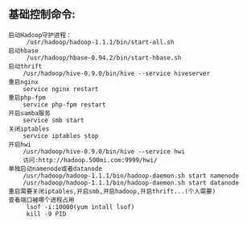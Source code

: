 ## 基础控制命令:
	启动Hadoop守护进程：
		 /usr/hadoop/hadoop-1.1.1/bin/start-all.sh	
	启动hbase
		 /usr/hadoop/hbase-0.94.2/bin/start-hbase.sh
	启动thrift
		/usr/hadoop/hive-0.9.0/bin/hive --service hiveserver
	重启nginx
		service nginx restart
	重启php-fpm
		service php-fpm restart
	开启samba服务
		service smb start 
	关闭iptables
		service iptables stop 
	开启hwi
		/usr/hadoop/hive-0.9.0/bin/hive --service hwi
		访问:http://hadoop.500mi.com:9999/hwi/
	单独启动namenode或者datanode
		/usr/hadoop/hadoop-1.1.1/bin/hadoop-daemon.sh start namenode	
		/usr/hadoop/hadoop-1.1.1/bin/hadoop-daemon.sh start datanode	
	重启需要关闭iptables,开启smb,开启hadoop,开启thrift...(个人需要)	
	查看端口被哪个进程占用
		 lsof -i:10000(yum intall lsof)
		 kill -9 PID
